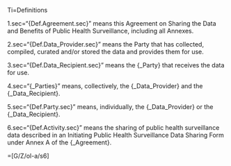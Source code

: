 Ti=Definitions

1.sec=“{Def.Agreement.sec}” means this Agreement on Sharing the Data and Benefits of Public Health Surveillance, including all Annexes.

2.sec=“{Def.Data_Provider.sec}” means the Party that has collected, compiled, curated and/or stored the data and provides them for use.

3.sec=“{Def.Data_Recipient.sec}” means the {_Party} that receives the data for use.

4.sec=“{_Parties}” means, collectively, the {_Data_Provider} and the {_Data_Recipient}.

5.sec=“{Def.Party.sec}” means, individually, the {_Data_Provider} or the {_Data_Recipient}.

6.sec=“{Def.Activity.sec}” means the sharing of public health surveillance data described in an Initiating Public Health Surveillance Data Sharing Form under Annex A of the {_Agreement}.

=[G/Z/ol-a/s6]

